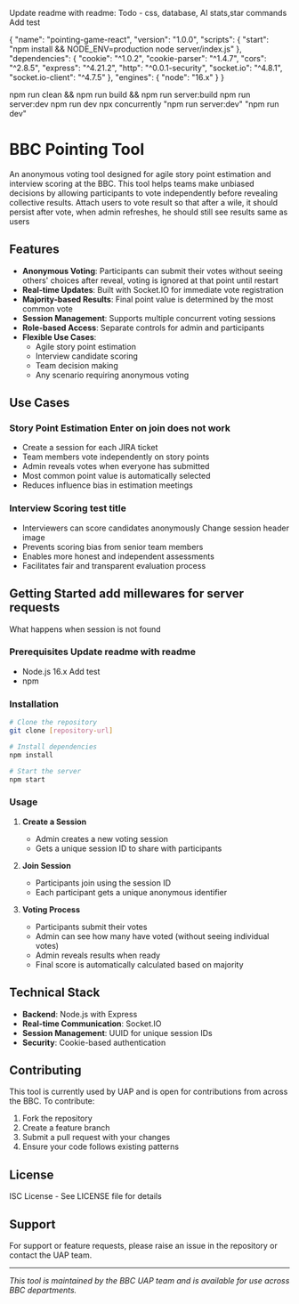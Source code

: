 Update readme with readme: Todo - css, database, AI stats,star commands
Add test


{
    "name": "pointing-game-react",
    "version": "1.0.0",
    "scripts": {
        "start": "npm install && NODE_ENV=production node server/index.js"
    },
    "dependencies": {
        "cookie": "^1.0.2",
        "cookie-parser": "^1.4.7",
        "cors": "^2.8.5",
        "express": "^4.21.2",
        "http": "^0.0.1-security",
        "socket.io": "^4.8.1",
        "socket.io-client": "^4.7.5"
    },
    "engines": {
        "node": "16.x"
    }
}


npm run clean && npm run build && npm run server:build
npm run server:dev
npm run dev
npx concurrently "npm run server:dev" "npm run dev"

# BBC Pointing Tool	


An anonymous voting tool designed for agile story point estimation and interview scoring at the BBC. This tool helps teams make unbiased decisions by allowing participants to vote independently before revealing collective results.	Attach users to vote result so that after a wile, it should persist
after vote,
when admin refreshes, he should still see results
same as users


## Features	


- **Anonymous Voting**: Participants can submit their votes without seeing others' choices	after reveal, voting is ignored at that point until restart
- **Real-time Updates**: Built with Socket.IO for immediate vote registration	
- **Majority-based Results**: Final point value is determined by the most common vote	
- **Session Management**: Supports multiple concurrent voting sessions	
- **Role-based Access**: Separate controls for admin and participants	
- **Flexible Use Cases**: 	
  - Agile story point estimation	
  - Interview candidate scoring	
  - Team decision making	
  - Any scenario requiring anonymous voting	


## Use Cases	


### Story Point Estimation	Enter on join does not work
- Create a session for each JIRA ticket	
- Team members vote independently on story points	
- Admin reveals votes when everyone has submitted	
- Most common point value is automatically selected	
- Reduces influence bias in estimation meetings	


### Interview Scoring	test title
- Interviewers can score candidates anonymously	Change session header image
- Prevents scoring bias from senior team members	
- Enables more honest and independent assessments	
- Facilitates fair and transparent evaluation process	


## Getting Started	add millewares for server requests
What happens when session is not found


### Prerequisites	Update readme with readme
- Node.js 16.x	Add test
- npm	

### Installation	
```bash	
# Clone the repository	
git clone [repository-url]	

# Install dependencies	
npm install	

# Start the server	
npm start	
```	

### Usage	

1. **Create a Session**	
   - Admin creates a new voting session	
   - Gets a unique session ID to share with participants	

2. **Join Session**	
   - Participants join using the session ID	
   - Each participant gets a unique anonymous identifier	

3. **Voting Process**	
   - Participants submit their votes	
   - Admin can see how many have voted (without seeing individual votes)	
   - Admin reveals results when ready	
   - Final score is automatically calculated based on majority	

## Technical Stack	

- **Backend**: Node.js with Express	
- **Real-time Communication**: Socket.IO	
- **Session Management**: UUID for unique session IDs	
- **Security**: Cookie-based authentication	

## Contributing	

This tool is currently used by UAP and is open for contributions from across the BBC. To contribute:	

1. Fork the repository	
2. Create a feature branch	
3. Submit a pull request with your changes	
4. Ensure your code follows existing patterns	

## License	

ISC License - See LICENSE file for details	

## Support	

For support or feature requests, please raise an issue in the repository or contact the UAP team.	

---	

*This tool is maintained by the BBC UAP team and is available for use across BBC departments.*	
